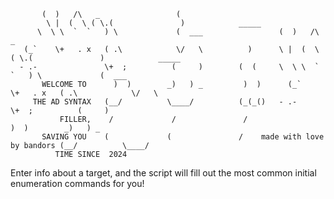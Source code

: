 
           (  )   /\   _                 (
            \ |  (  \ ( \.(               )            _____
          \  \ \  `  `   ) \             (  ___                 (  )   /\   _
       (_`    \+   . x   ( .\            \/   \          )      \ |  (  \ ( \.(               )            _____
      - .-               \+  ;          (     )        (  (     \  \ \  `  `   ) \             (  ___
           WELCOME TO      )  )        _)   ) _         )  )      (_`    \+   . x   ( .\            \/   \
         THE AD SYNTAX   (__/          \____/          (_(_()   - .-               \+  ;          (     )
               FILLER,    /             /               /                        )  )        _)   ) _
           SAVING YOU    (             (               /    made with love by bandors (__/          \____/
              TIME SINCE  2024


  Enter info about a target, and the script will fill out the most common initial enumeration commands for you! 
